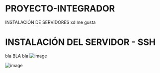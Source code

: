 # PROYECTO-INTEGRADOR
INSTALACIÓN DE SERVIDORES
xd me gusta 


# INSTALACIÓN DEL SERVIDOR - SSH
bla
BLA
bla
![image](https://github.com/user-attachments/assets/56eae5fa-253f-41bf-9b14-d71a002a4852)

![image](https://github.com/user-attachments/assets/e2959c56-a9a9-4e13-ac4e-2d66c00b05e9)
